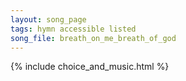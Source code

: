 ```yaml
---
layout: song_page
tags: hymn accessible listed
song_file: breath_on_me_breath_of_god
---
```


{% include choice_and_music.html %}
